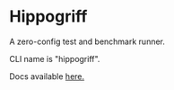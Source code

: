 # Hippogriff

A zero-config test and benchmark runner.

CLI name is "hippogriff".

Docs
available [here.](https://github.com/DarrenPaulWright/hippogriff/blob/main/docs/README.md)
